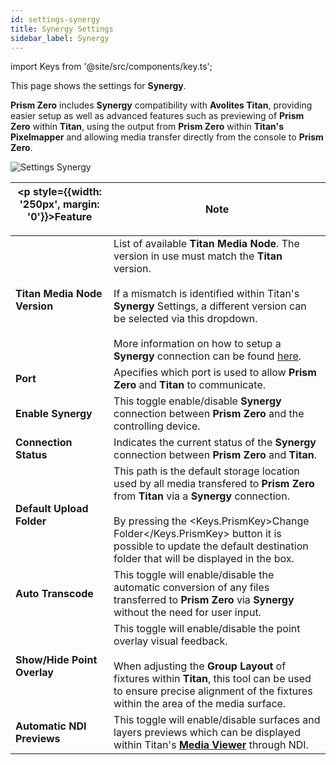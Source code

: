 ```yaml
---
id: settings-synergy
title: Synergy Settings
sidebar_label: Synergy
---
```

import Keys from '@site/src/components/key.ts';

This page shows the settings for **Synergy**.  

**Prism Zero** includes **Synergy** compatibility with **Avolites Titan**, providing easier setup as well as advanced features such as previewing of **Prism Zero** within **Titan**, using the output from **Prism Zero** within **Titan's Pixelmapper** and allowing media transfer directly from the console to **Prism Zero**.

![Settings Synergy](/prismdocs/images/zero-settings-synergy.png)

| <p style={{width: '250px', margin: '0'}}>Feature</p> |  Note      |
|------------------------------------------------------|------------|
| **Titan Media Node Version** | List of available **Titan Media Node**. The version in use must match the **Titan** version. <br/><br/> If a mismatch is identified within Titan's **Synergy** Settings, a different version can be selected via this dropdown.  <br/><br/> More information on how to setup a **Synergy** connection can be found [here](../../../../docs/synergy).|
| **Port** | Apecifies which port is used to allow **Prism Zero** and **Titan** to communicate.|
| **Enable Synergy** | This toggle enable/disable **Synergy** connection between **Prism Zero** and the controlling device.|
| **Connection Status** | Indicates the current status of the **Synergy** connection between **Prism Zero** and **Titan**.|
| **Default Upload Folder** | This path is the default storage location used by all media transfered to **Prism Zero** from **Titan** via a **Synergy** connection. <br/><br/> By pressing the <Keys.PrismKey>Change Folder</Keys.PrismKey> button it is possible to update the default destination folder that will be displayed in the box.|
| **Auto Transcode** | This toggle will enable/disable the automatic conversion of any files transferred to **Prism Zero** via **Synergy** without the need for user input.|
| **Show/Hide Point Overlay** | This toggle will enable/disable the point overlay visual feedback. <br/><br/> When adjusting the **Group Layout** of fixtures within **Titan**, this tool can be used to ensure precise alignment of the fixtures within the area of the media surface.|
| **Automatic NDI Previews** | This toggle will enable/disable surfaces and layers previews which can be displayed within Titan's **[Media Viewer](../../../../docs/synergy/operating-synergy#media-viewer)** through NDI.|